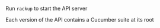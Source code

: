 Run `rackup` to start the API server

Each version of the API contains a Cucumber suite at its root
